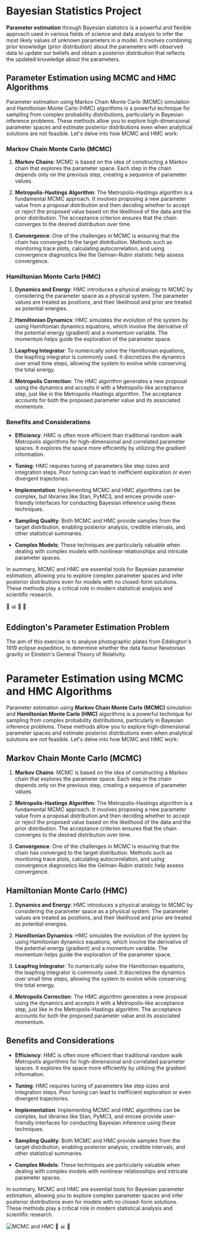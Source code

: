 # Bayesian Statistics Project
**Parameter estimation** through Bayesian statistics is a powerful and flexible approach used in various fields of science and data analysis to infer the most likely values of unknown parameters in a model. It involves combining prior knowledge (prior distribution) about the parameters with observed data to update our beliefs and obtain a posterior distribution that reflects the updated knowledge about the parameters.

## Parameter Estimation using MCMC and HMC Algorithms

Parameter estimation using Markov Chain Monte Carlo (MCMC) simulation and Hamiltonian Monte Carlo (HMC) algorithms is a powerful technique for sampling from complex probability distributions, particularly in Bayesian inference problems. These methods allow you to explore high-dimensional parameter spaces and estimate posterior distributions even when analytical solutions are not feasible. Let's delve into how MCMC and HMC work:

### Markov Chain Monte Carlo (MCMC)

1. **Markov Chains**: MCMC is based on the idea of constructing a Markov chain that explores the parameter space. Each step in the chain depends only on the previous step, creating a sequence of parameter values.

2. **Metropolis-Hastings Algorithm**: The Metropolis-Hastings algorithm is a fundamental MCMC approach. It involves proposing a new parameter value from a proposal distribution and then deciding whether to accept or reject the proposed value based on the likelihood of the data and the prior distribution. The acceptance criterion ensures that the chain converges to the desired distribution over time.

3. **Convergence**: One of the challenges in MCMC is ensuring that the chain has converged to the target distribution. Methods such as monitoring trace plots, calculating autocorrelation, and using convergence diagnostics like the Gelman-Rubin statistic help assess convergence.

### Hamiltonian Monte Carlo (HMC)

1. **Dynamics and Energy**: HMC introduces a physical analogy to MCMC by considering the parameter space as a physical system. The parameter values are treated as positions, and their likelihood and prior are treated as potential energies.

2. **Hamiltonian Dynamics**: HMC simulates the evolution of the system by using Hamiltonian dynamics equations, which involve the derivative of the potential energy (gradient) and a momentum variable. The momentum helps guide the exploration of the parameter space.

3. **Leapfrog Integrator**: To numerically solve the Hamiltonian equations, the leapfrog integrator is commonly used. It discretizes the dynamics over small time steps, allowing the system to evolve while conserving the total energy.

4. **Metropolis Correction**: The HMC algorithm generates a new proposal using the dynamics and accepts it with a Metropolis-like acceptance step, just like in the Metropolis-Hastings algorithm. The acceptance accounts for both the proposed parameter value and its associated momentum.

### Benefits and Considerations

- **Efficiency**: HMC is often more efficient than traditional random walk Metropolis algorithms for high-dimensional and correlated parameter spaces. It explores the space more efficiently by utilizing the gradient information.

- **Tuning**: HMC requires tuning of parameters like step sizes and integration steps. Poor tuning can lead to inefficient exploration or even divergent trajectories.

- **Implementation**: Implementing MCMC and HMC algorithms can be complex, but libraries like Stan, PyMC3, and emcee provide user-friendly interfaces for conducting Bayesian inference using these techniques.

- **Sampling Quality**: Both MCMC and HMC provide samples from the target distribution, enabling posterior analysis, credible intervals, and other statistical summaries.

- **Complex Models**: These techniques are particularly valuable when dealing with complex models with nonlinear relationships and intricate parameter spaces.

In summary, MCMC and HMC are essential tools for Bayesian parameter estimation, allowing you to explore complex parameter spaces and infer posterior distributions even for models with no closed-form solutions. These methods play a critical role in modern statistical analysis and scientific research.

:rocket: :bar_chart: :microscope: 📖

## Eddington's Parameter Estimation Problem
​The aim of this exercise is to analyse photographic plates from Eddington's 1919 eclipse expedition, to determine whether the data favour Newtonian gravity or Einstein's General Theory of Relativity.


# Parameter Estimation using MCMC and HMC Algorithms

Parameter estimation using **Markov Chain Monte Carlo (MCMC)** simulation and **Hamiltonian Monte Carlo (HMC)** algorithms is a powerful technique for sampling from complex probability distributions, particularly in Bayesian inference problems. These methods allow you to explore high-dimensional parameter spaces and estimate posterior distributions even when analytical solutions are not feasible. Let's delve into how MCMC and HMC work:

## Markov Chain Monte Carlo (MCMC)

1. **Markov Chains**: MCMC is based on the idea of constructing a Markov chain that explores the parameter space. Each step in the chain depends only on the previous step, creating a sequence of parameter values.

2. **Metropolis-Hastings Algorithm**: The Metropolis-Hastings algorithm is a fundamental MCMC approach. It involves proposing a new parameter value from a proposal distribution and then deciding whether to accept or reject the proposed value based on the likelihood of the data and the prior distribution. The acceptance criterion ensures that the chain converges to the desired distribution over time.

3. **Convergence**: One of the challenges in MCMC is ensuring that the chain has converged to the target distribution. Methods such as monitoring trace plots, calculating autocorrelation, and using convergence diagnostics like the Gelman-Rubin statistic help assess convergence.

## Hamiltonian Monte Carlo (HMC)

1. **Dynamics and Energy**: HMC introduces a physical analogy to MCMC by considering the parameter space as a physical system. The parameter values are treated as positions, and their likelihood and prior are treated as potential energies.

2. **Hamiltonian Dynamics**: HMC simulates the evolution of the system by using Hamiltonian dynamics equations, which involve the derivative of the potential energy (gradient) and a momentum variable. The momentum helps guide the exploration of the parameter space.

3. **Leapfrog Integrator**: To numerically solve the Hamiltonian equations, the leapfrog integrator is commonly used. It discretizes the dynamics over small time steps, allowing the system to evolve while conserving the total energy.

4. **Metropolis Correction**: The HMC algorithm generates a new proposal using the dynamics and accepts it with a Metropolis-like acceptance step, just like in the Metropolis-Hastings algorithm. The acceptance accounts for both the proposed parameter value and its associated momentum.

## Benefits and Considerations

- **Efficiency**: HMC is often more efficient than traditional random walk Metropolis algorithms for high-dimensional and correlated parameter spaces. It explores the space more efficiently by utilizing the gradient information.

- **Tuning**: HMC requires tuning of parameters like step sizes and integration steps. Poor tuning can lead to inefficient exploration or even divergent trajectories.

- **Implementation**: Implementing MCMC and HMC algorithms can be complex, but libraries like Stan, PyMC3, and emcee provide user-friendly interfaces for conducting Bayesian inference using these techniques.

- **Sampling Quality**: Both MCMC and HMC provide samples from the target distribution, enabling posterior analysis, credible intervals, and other statistical summaries.

- **Complex Models**: These techniques are particularly valuable when dealing with complex models with nonlinear relationships and intricate parameter spaces.

In summary, MCMC and HMC are essential tools for Bayesian parameter estimation, allowing you to explore complex parameter spaces and infer posterior distributions even for models with no closed-form solutions. These methods play a critical role in modern statistical analysis and scientific research.

![MCMC and HMC](https://example.com/images/mcmc_hmc.png)
:rocket: :bar_chart: :microscope:

